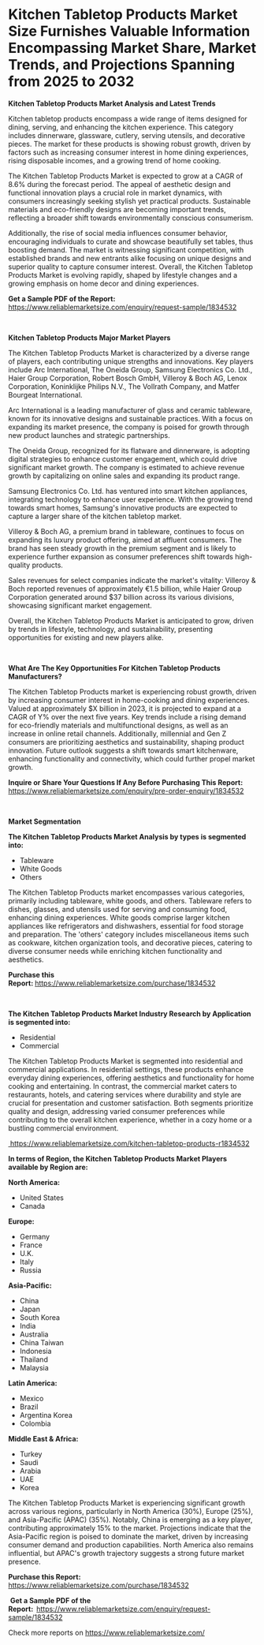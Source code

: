 <p><h1>Kitchen Tabletop Products Market Size Furnishes Valuable Information Encompassing Market Share, Market Trends, and Projections Spanning from 2025 to 2032</h1></p><p><strong>Kitchen Tabletop Products Market Analysis and Latest Trends</strong></p>
<p><p>Kitchen tabletop products encompass a wide range of items designed for dining, serving, and enhancing the kitchen experience. This category includes dinnerware, glassware, cutlery, serving utensils, and decorative pieces. The market for these products is showing robust growth, driven by factors such as increasing consumer interest in home dining experiences, rising disposable incomes, and a growing trend of home cooking.</p><p>The Kitchen Tabletop Products Market is expected to grow at a CAGR of 8.6% during the forecast period. The appeal of aesthetic design and functional innovation plays a crucial role in market dynamics, with consumers increasingly seeking stylish yet practical products. Sustainable materials and eco-friendly designs are becoming important trends, reflecting a broader shift towards environmentally conscious consumerism.</p><p>Additionally, the rise of social media influences consumer behavior, encouraging individuals to curate and showcase beautifully set tables, thus boosting demand. The market is witnessing significant competition, with established brands and new entrants alike focusing on unique designs and superior quality to capture consumer interest. Overall, the Kitchen Tabletop Products Market is evolving rapidly, shaped by lifestyle changes and a growing emphasis on home decor and dining experiences.</p></p>
<p><strong>Get a Sample PDF of the Report:&nbsp;</strong> <a href="https://www.reliablemarketsize.com/enquiry/request-sample/1834532?utm_campaign=2115&utm_medium=2&utm_source=Github&utm_content=ia&utm_term=09022025&utm_id=kitchen-tabletop-products">https://www.reliablemarketsize.com/enquiry/request-sample/1834532</a></p>
<p>&nbsp;</p>
<p><strong>Kitchen Tabletop Products Major Market Players</strong></p>
<p><p>The Kitchen Tabletop Products Market is characterized by a diverse range of players, each contributing unique strengths and innovations. Key players include Arc International, The Oneida Group, Samsung Electronics Co. Ltd., Haier Group Corporation, Robert Bosch GmbH, Villeroy & Boch AG, Lenox Corporation, Koninklijke Philips N.V., The Vollrath Company, and Matfer Bourgeat International.</p><p>Arc International is a leading manufacturer of glass and ceramic tableware, known for its innovative designs and sustainable practices. With a focus on expanding its market presence, the company is poised for growth through new product launches and strategic partnerships.</p><p>The Oneida Group, recognized for its flatware and dinnerware, is adopting digital strategies to enhance customer engagement, which could drive significant market growth. The company is estimated to achieve revenue growth by capitalizing on online sales and expanding its product range.</p><p>Samsung Electronics Co. Ltd. has ventured into smart kitchen appliances, integrating technology to enhance user experience. With the growing trend towards smart homes, Samsung's innovative products are expected to capture a larger share of the kitchen tabletop market.</p><p>Villeroy & Boch AG, a premium brand in tableware, continues to focus on expanding its luxury product offering, aimed at affluent consumers. The brand has seen steady growth in the premium segment and is likely to experience further expansion as consumer preferences shift towards high-quality products.</p><p>Sales revenues for select companies indicate the market's vitality: Villeroy & Boch reported revenues of approximately €1.5 billion, while Haier Group Corporation generated around $37 billion across its various divisions, showcasing significant market engagement.</p><p>Overall, the Kitchen Tabletop Products Market is anticipated to grow, driven by trends in lifestyle, technology, and sustainability, presenting opportunities for existing and new players alike.</p></p>
<p>&nbsp;</p>
<p><strong>What Are The Key Opportunities For Kitchen Tabletop Products Manufacturers?</strong></p>
<p><p>The Kitchen Tabletop Products market is experiencing robust growth, driven by increasing consumer interest in home-cooking and dining experiences. Valued at approximately $X billion in 2023, it is projected to expand at a CAGR of Y% over the next five years. Key trends include a rising demand for eco-friendly materials and multifunctional designs, as well as an increase in online retail channels. Additionally, millennial and Gen Z consumers are prioritizing aesthetics and sustainability, shaping product innovation. Future outlook suggests a shift towards smart kitchenware, enhancing functionality and connectivity, which could further propel market growth.</p></p>
<p><strong>Inquire or Share Your Questions If Any Before Purchasing This Report:</strong> <a href="https://www.reliablemarketsize.com/enquiry/pre-order-enquiry/1834532?utm_campaign=2115&utm_medium=2&utm_source=Github&utm_content=ia&utm_term=09022025&utm_id=kitchen-tabletop-products">https://www.reliablemarketsize.com/enquiry/pre-order-enquiry/1834532</a></p>
<p>&nbsp;</p>
<p><strong>Market Segmentation</strong></p>
<p><strong>The Kitchen Tabletop Products Market Analysis by types is segmented into:</strong></p>
<p><ul><li>Tableware</li><li>White Goods</li><li>Others</li></ul></p>
<p><p>The Kitchen Tabletop Products market encompasses various categories, primarily including tableware, white goods, and others. Tableware refers to dishes, glasses, and utensils used for serving and consuming food, enhancing dining experiences. White goods comprise larger kitchen appliances like refrigerators and dishwashers, essential for food storage and preparation. The 'others' category includes miscellaneous items such as cookware, kitchen organization tools, and decorative pieces, catering to diverse consumer needs while enriching kitchen functionality and aesthetics.</p></p>
<p><strong>Purchase this Report:&nbsp;</strong><a href="https://www.reliablemarketsize.com/purchase/1834532?utm_campaign=2115&utm_medium=2&utm_source=Github&utm_content=ia&utm_term=09022025&utm_id=kitchen-tabletop-products">https://www.reliablemarketsize.com/purchase/1834532</a></p>
<p>&nbsp;</p>
<p><strong>The Kitchen Tabletop Products Market Industry Research by Application is segmented into:</strong></p>
<p><ul><li>Residential</li><li>Commercial</li></ul></p>
<p><p>The Kitchen Tabletop Products Market is segmented into residential and commercial applications. In residential settings, these products enhance everyday dining experiences, offering aesthetics and functionality for home cooking and entertaining. In contrast, the commercial market caters to restaurants, hotels, and catering services where durability and style are crucial for presentation and customer satisfaction. Both segments prioritize quality and design, addressing varied consumer preferences while contributing to the overall kitchen experience, whether in a cozy home or a bustling commercial environment.</p></p>
<p><a href="https://www.reliablemarketsize.com/kitchen-tabletop-products-r1834532?utm_campaign=2115&utm_medium=2&utm_source=Github&utm_content=ia&utm_term=09022025&utm_id=kitchen-tabletop-products">&nbsp;https://www.reliablemarketsize.com/kitchen-tabletop-products-r1834532</a></p>
<p><strong>In terms of Region, the Kitchen Tabletop Products Market Players available by Region are:</strong></p>
<p>
    <p> <strong> North America: </strong>
        <ul>
            <li>United States</li>
            <li>Canada</li>
        </ul>
        </p> 
    <p> <strong> Europe: </strong>
        <ul>
            <li>Germany</li>
            <li>France</li>
            <li>U.K.</li>
            <li>Italy</li>
            <li>Russia</li>
        </ul>
        </p> 
    <p> <strong> Asia-Pacific: </strong>
        <ul>
            <li>China</li>
            <li>Japan</li>
            <li>South Korea</li>
            <li>India</li>
            <li>Australia</li>
            <li>China Taiwan</li>
            <li>Indonesia</li>
            <li>Thailand</li>
            <li>Malaysia</li>
        </ul>
        </p> 
    <p> <strong> Latin America: </strong>
        <ul>
            <li>Mexico</li>
            <li>Brazil</li>
            <li>Argentina Korea</li>
            <li>Colombia</li>
        </ul>
        </p> 
    <p> <strong> Middle East & Africa: </strong>
        <ul>
            <li>Turkey</li>
            <li>Saudi</li>
            <li>Arabia</li>
            <li>UAE</li>
            <li>Korea</li>
        </ul>
    </p>
    </p>
<p><p>The Kitchen Tabletop Products Market is experiencing significant growth across various regions, particularly in North America (30%), Europe (25%), and Asia-Pacific (APAC) (35%). Notably, China is emerging as a key player, contributing approximately 15% to the market. Projections indicate that the Asia-Pacific region is poised to dominate the market, driven by increasing consumer demand and production capabilities. North America also remains influential, but APAC's growth trajectory suggests a strong future market presence.</p></p>
<p><strong>Purchase this Report: </strong><a href="https://www.reliablemarketsize.com/purchase/1834532?utm_campaign=2115&utm_medium=2&utm_source=Github&utm_content=ia&utm_term=09022025&utm_id=kitchen-tabletop-products">https://www.reliablemarketsize.com/purchase/1834532</a></p>
<p>&nbsp;<strong>Get a Sample PDF of the Report:&nbsp;&nbsp;</strong><a href="https://www.reliablemarketsize.com/enquiry/request-sample/1834532?utm_campaign=2115&utm_medium=2&utm_source=Github&utm_content=ia&utm_term=09022025&utm_id=kitchen-tabletop-products">https://www.reliablemarketsize.com/enquiry/request-sample/1834532</a></p>
<p><strong></strong></p>
<p>Check more reports on <a href="https://www.reliablemarketsize.com/?utm_campaign=2115&utm_medium=2&utm_source=Github&utm_content=ia&utm_term=09022025&utm_id=kitchen-tabletop-products">https://www.reliablemarketsize.com/</a></p>